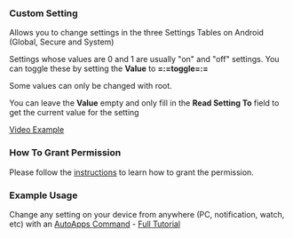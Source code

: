 ### Custom Setting

Allows you to change settings in the three Settings Tables on Android
(Global, Secure and System)

Settings whose values are 0 and 1 are usually \"on\" and \"off\"
settings. You can toggle these by setting the **Value** to
**=:=toggle=:=**

Some values can only be changed with root.

You can leave the **Value** empty and only fill in the **Read Setting
To** field to get the current value for the setting

[Video Example](https://www.youtube.com/watch?v=NiJrtmHIiiE)

### How To Grant Permission

Please follow the [instructions](ah_secure_setting_grant.html) to learn
how to grant the permission.

### Example Usage

Change any setting on your device from anywhere (PC, notification,
watch, etc) with an [AutoApps
Command](https://joaoapps.com/autoapps-command-system/) - [Full
Tutorial](http://forum.joaoapps.com/index.php?resources/change-any-android-setting-from-anywhere-with-autoapps.331/)
